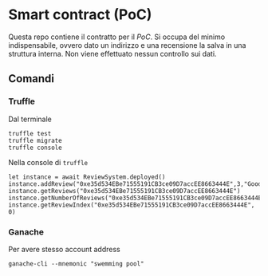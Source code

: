 # Smart contract (PoC)

Questa repo contiene il contratto per il *PoC*. Si occupa del minimo indispensabile, ovvero dato un indirizzo e una recensione la salva in una struttura interna. Non viene effettuato nessun controllo sui dati.

## Comandi

### Truffle

Dal terminale
```
truffle test
truffle migrate
truffle console
```

Nella console di `truffle`
```
let instance = await ReviewSystem.deployed()
instance.addReview("0xe35d534EBe71555191CB3ce09D7accEE8663444E",3,"Good")
instance.getReviews("0xe35d534EBe71555191CB3ce09D7accEE8663444E")
instance.getNumberOfReviews("0xe35d534EBe71555191CB3ce09D7accEE8663444E")
instance.getReviewIndex("0xe35d534EBe71555191CB3ce09D7accEE8663444E", 0)
```
### Ganache
Per avere stesso account address
```
ganache-cli --mnemonic "swemming pool"
```
